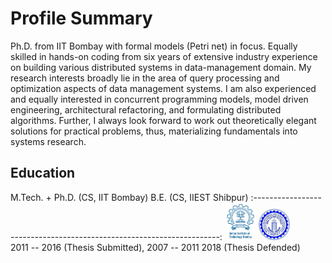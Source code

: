 # Profile Summary

Ph.D. from IIT Bombay with formal models (Petri net) in focus. Equally skilled in hands-on coding from six years of extensive industry experience on building various distributed systems in data-management domain. My research interests broadly lie in the area of query processing and optimization aspects of data management systems. I am also experienced and equally interested in concurrent programming models, model driven engineering, architectural refactoring, and formulating distributed algorithms. Further, I always look forward to work out theoretically elegant solutions for
practical problems, thus, materializing fundamentals into systems research.

## Education

M.Tech. + Ph.D. (CS, IIT Bombay)    B.E. (CS, IIEST Shibpur)
:---------------------------------------------------------------------:
<img src="iitb.png" width=50>        <img src="shibpur.jpeg" width=50>  
2011 -- 2016 (Thesis Submitted),     2007 -- 2011
2018 (Thesis Defended)            


